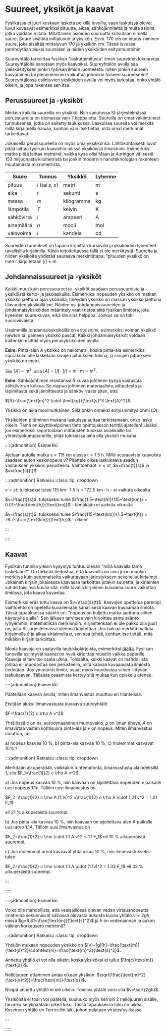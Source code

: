 # Suureet, yksiköt ja kaavat

Fysiikassa ei juuri koskaan lasketa pelkillä luvuilla, vaan laskuissa olevat luvut kuvaavat esimerkiksi pituutta, aikaa, sähköjännitettä ja muita asioita, jotka voidaan mitata. Mitattavien asioiden suuruutta kutsutaan nimellä suure. Suure sisältää mittaluvun ja yksikön. Esim. 170 cm on pituus-niminen suure, joka sisältää mittaluvun 170 ja yksikön cm. Tässä luvussa perehdytään aluksi suureiden ja niiden yksiköiden esitysmuotoihin.

Suureyhtälö tarkoittaa fysiikan "laskutoimitusta" ilman suureiden lukuarvoja. Suureyhtälöitä sanotaan myös kaavoiksi. Suureyhtälön avulla saa yleiskäsityksen jonkin fysiikan ilmiön luonteesta: miten jonkin suureen kasvaminen tai pieneneminen vaikuttaa johonkin toiseen suureeseen? Suureyhtälössä esiintyvien yksiköiden avulla voi myös tarkistaa, onko yhtälö oikein, ja jopa rakentaa sen itse.

## Perussuureet ja -yksiköt

Melkein kaikilla suureilla on yksikkö. Niin sanotussa SI-järjestelmässä perussuureita on olemassa vain 7 kappaletta. Suureilla on omat vakiintuneet tunnuksensa, jotka on esitetty taulukossa. Laskuissa suureita voi merkitä millä kirjaimella haluaa, kunhan vain itse tietää, mitä omat merkinnät tarkoittavat.

Jokaisella perussuureella on myös oma yksikkönsä. Lähtökohtaisesti luvut pitää laittaa fysiikan kaavoihin näissä yksiköissä ilmaistuna. Esimerkiksi matka pitää laittaa metreinä, vaikka kyse olisi Maan ja Auringon välisestä 150 miljoonasta kilometristä tai jonkin modernin nanoteknologian rakenteen muutamasta mikrometristä. 

|Suure|Tunnus|Yksikkö|Lyhenne|
---------|----|------|--------|
|pituus|$l$ (tai $s$, $x$)|metri|m|
|aika|$t$|sekunti|s|
|massa|$m$|kilogramma|kg|
|lämpötila|$T$|kelvin|K|
|sähkövirta|$I$|ampeeri| A|
|ainemäärä|$n$|mooli|mol|
|valovoima|$l$|kandela|cd|

Suureiden tunnukset on tapana kirjoittaa kursiivilla ja yksiköiden lyhenteet tavallisilla kirjaimilla. Käsin kirjoitettaessa tällä ei ole merkitystä. Suureita ja niiden yksiköitä yhdistää seuraava merkintätapa: ”pituuden yksikkö on metri” kirjoitetaan $[l]=\text{m}$. 

## Johdannaissuureet ja -yksiköt

Kaikki muut kuin perussuureet ja -yksiköt saadaan perussuureista ja -yksiköistä kerto- ja jakolaskuilla. Esimerkiksi nopeuden yksikkö on matkan yksikkö jaettuna ajan yksiköllä; tiheyden yksikkö on massan yksikkö jaettuna tilavuuden yksiköllä jne. Näiden ns. johdannaissuureiden ja johdannaisyksiköiden määrittely vaatii tietoa siitä fysiikan ilmiöstä, jota kyseinen suure kuvaa, eikä ole aina helppoa. Joskus se on toki suoraviivaista.

Useimmilla johdannaisyksiköillä on erityisnimi, esimerkiksi voiman yksikkö newton tai paineen yksikkö pascal. Kaikki johdannaisyksiköt voidaan kuitenkin esittää myös perusyksiköiden avulla.

**Esim.** Pinta-alan $A$ yksikkö on neliömetri, koska pinta-ala esimerkiksi suorakulmiolle lasketaan sivujen pituuksien tulona, ja sivujen pituuksien yksikkö on metri.

Siis $[A]=\text{m}^2$, sillä $[A]=[l]⋅[l]=\text{m}\cdot\text{m}=\text{m}^2$.

**Esim.** Sähköjohtimen resistanssi $R$ kuvaa johtimen kykyä vastustaa sähkövirran kulkua. Se riippuu johtimen materiaalista, pituudesta ja läpimitasta sekä jännitteestä ja sähkövirrasta siten, että 

$[R]=\frac{\text{m}^2 \cdot \text{kg}}{\text{s}^3 \text{A}^2}$.

Yksikkö on aika monimutkainen. Sillä onkin onneksi erityisnimitys ohmi ($\Omega$).

Yksiköiden pitäminen mukana laskuissa auttaa tarkistamaan, onko lasku oikein. Tämä on käyttökelpoinen tieto opintojakson tenttiä ajatellen! Lisäksi jos esimerkiksi raportoidaan mittausten tuloksia asiakkaille tai yhteistyökumppaneille, pitää tuloksissa aina olla yksiköt mukana. 

::::{admonition} Esimerkki

Ajetaan autolla matka $s=115~\text{km}$ ajassa $t=1.5~\text{h}$. Millä seuraavista kaavoista saadaan auton keskinopeus $v$? Päättele oikea laskukaava saadun vastauksen yksikön perusteella. Vaihtoehdot: $v=st$, $v=\frac{t}{s}$ ja $v=\frac{s}{t}$.


:::{admonition} Ratkaisu
:class: tip, dropdown

$v=st$: tulokseksi tulee $115~\text{km}\cdot 1.5~\text{h} = 172.5~\text{km}\cdot \text{h}$ - ei vaikuta oikealta

$v=\frac{t}{s}$: tulokseksi tulee $\frac{1.5~\text{h}}{115~\text{km}} = 0.01~\frac{\text{h}}{\text{km}}$ - tämäkään ei vaikuta oikealta

$v=\frac{s}{t}$: tulokseksi tulee $\frac{115~\text{km}}{1.5~\text{h}} = 76.7~\frac{\text{km}}{\text{h}}$ - oikein!

:::

::::


## Kaavat

Fysiikan tunnilla yleisin kysymys tuntuu olevan "millä kaavalla tämä lasketaan?". On tärkeää tiedostaa, että kaavoilla on aina jokin muukin merkitys kuin satunnaiselta vaikuttavaan järjestykseen sekoitellut kirjaimet. Jokainen kirjain jokaisessa kaavassa tarkoittaa jotakin suuretta, ja kirjainten suhde toisiinsa kuvaa sitä, millä tavalla kirjaimen kuvaama suure vaikuttaa ilmiössä, jota kaava kuvastaa.

Esimerkiksi eräs tuttu kaava on $v=\frac{s}{t}$. Kaavojen opettelua parempi vaihtoehto on opetella kuvailemaan sanallisesti kaavan kuvaamaa ilmiötä. Tässä tapauksessa sääntö on: "nopeus on kuljettu matka jaettuna siihen käytetyllä ajalla". Sen jälkeen tarvitsee vain kirjoittaa sama sääntö lyhyemmin, matematiikan merkinnöin. Kirjaintenkaan ei ole pakko olla juuri ne, joita SI-järjestelmässä yleensä käytetään. Jos haluaa merkitä matkaa kirjaimella $å$ ja aikaa kirjaimella $q$, sen saa tehdä, kunhan itse tietää, mitä mikäkin kirjain tarkoittaa.

Monia kaavoja on saatavilla taulukkokirjoista, esimerkiksi [täältä](https://www.taulukot.com/fysiikka/fysiikka_kaavoja/). Fysiikan tunneilla esiintyvät kaavat on hyvä kirjoittaa muistiin vaikka paperille. Kaavoja ei tarvitse osata ulkoa. Toisaalta, kaikki kaavat on mahdollista johtaa eli muodostaa sen perusteella, mitä kaavan kuvaamasta ilmiöstä tiedetään. Jos ymmärrät ilmiöt, osaat myös muodostaa siihen liittyvän laskukaavan. Tällaista osaamista kertyy sitä mukaa kun opiskelu etenee.

::::{admonition} Esimerkki

Päätellään kaavan avulla, miten ilmanvastus muuttuu eri tilanteissa. 

Etsitään aluksi ilmanvastusta kuvaava suureyhtälö:

$F=\frac{1}{2} c \rho A v^2$

Yhtälössä $c$ on ns. aerodynaaminen muotovakio, $\rho$ on ilman tiheys, $A$ on ilmavirtaa vasten kohtisuora pinta-ala ja $v$ on nopeus. Miten ilmanvastus muuttuu, jos 

a) nopeus kasvaa 10 %, b) pinta-ala kasvaa 10 %, c) molemmat kasvavat 10% ?

:::{admonition} Ratkaisu
:class: tip, dropdown

Merkitään alkuperäistä, vaikkakin tuntematonta, ilmanvastusta alaindeksillä 1, siis $F_1=\frac{1}{2} c \rho A v^2$.

a) Jos nopeus kasvaa 10 %, niin kaavaan on sijoitettava nopeuden $v$ paikalle uusi nopeus $1.1v$. Tällöin uusi ilmanvastus on

$F_2=\frac{1}{2} c \rho A (1.1v)^2 =\frac{1}{2} c \rho A \cdot 1.21 v^2 = 1.21 F_1$ 

eli 21 % alkuperäistä suurempi.

b) Jos pinta-ala kasvaa 10 %, niin kaavaan on sijoitettava alan $A$ paikalle uusi arvo $1.1A$. Tällöin uusi ilmanvastus on

$F_2=\frac{1}{2} c \rho \cdot 1.1 A v^2 = 1.1 F_1$ eli 10 % alkuperäistä suurempi.

c) Jos molemmat arvot kasvavat yhtä aikaa 10 %, niin ilmanvastukseksi tulee

$F_2=\frac{1}{2} c \rho \cdot 1.1 A \cdot (1.1v)^2 = 1.33 F_1$ eli 33 % alkuperäistä suurempi.

:::

::::

::::{admonition} Esimerkki

Voiko olla mahdollista, että vesisäiliössä olevan veden virtausnopeutta (metreinä sekunnissa) säiliössä olevasta aukosta kuvaa yhtälö $v=2gh$, missä $g=9.81~\frac{\text{m}}{\text{s}^2}$ ja $h$ on vedenpinnan ja aukon välinen korkeusero metreinä?

:::{admonition} Ratkaisu
:class: tip, dropdown

Yhtälön mukaan nopeuden yksikkö on $[v]=[g][h]=\frac{\text{m}}{\text{s}^2}\cdot\text{m}=\frac{\text{m}^2}{\text{s}^2}$.

Annettu yhtälö ei voi olla oikein, koska yksiköksi ei tullut $\frac{\text{m}}{\text{s}}$.

Neliöjuuren ottaminen antaa oikean yksikön: $\sqrt{\frac{\text{m}^2}{\text{s}^2}}=\frac{\text{m}}{\text{s}}$.

Niinpä annettu yhtälö ei ole oikein. Toimiva yhtälö voisi olla $v=\sqrt{2gh}$.

Yksiköistä ei tosin voi päätellä, kuuluuko myös kerroin 2 neliöjuuren sisälle, tai onko se ylipäätään oikea luku. Tässä tapauksessa luku on oikea. Kyseinen yhtälö on Torricellin laki, johon palataan virtausfysiikassa. 

:::

::::